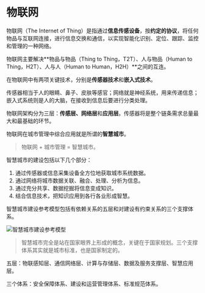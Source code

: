 # 物联网

物联网（The Internet of Thing）是指通过**信息传感设备**，按**约定的协议**，将任何物品与互联网连接，进行信息交换和通信，以实现智能化识别、定位、跟踪、监控和管理的一种网络。

物联网主要解决**物品与物品（Thing to Thing，T2T）、人与物品（Human to Thing，H2T）、人与人（Human to Human，H2H）**之间的互连。

在物联网中有两项关键技术，分别是**传感器技术**和**嵌入式技术**。

传感器相当于人的眼睛、鼻子、皮肤等感官；网络就是神经系统，用来传递信息；嵌入式系统则是人的大脑，在接收到信息后要进行分类处理。

物联网架构分为三层：**传感层、网络层**和**应用层**。传感器将是整个链条需求总量最大和最基础的环节。

物联网在城市管理中综合应用就是所谓的**智慧城市**。

> 物联网 + 城市管理 = 智慧城市。

智慧城市的建设包括以下几个部分：

1. 通过传感器或信息采集设备全方位地获取城市系统数据。
2. 通过网络将城市数据关联、融合、处理、分析为信息。
3. 通过充分共享、数据挖掘将信息变成知识。
4. 结合信息技术，把知识应用到各行各业形成智慧。

智慧城市建设参考模型包括有依赖关系的五层和对建设有约束关系的三个支撑体系。

![智慧城市建设参考模型](https://tva1.sinaimg.cn/large/006tNbRwgy1g9jtirwor9j30o00hggmp.jpg)

> 智慧城市完全是站在国家眼界上形成的概念，关键在于国家规划。三个支撑体系其实就是城市标准，也是国家制定的。

五层：物联感知层、通信网络层、计算与存储层、数据及服务支撑层、智慧应用层。

三个体系：安全保障体系、建设和运营管理体系、标准规范体系。